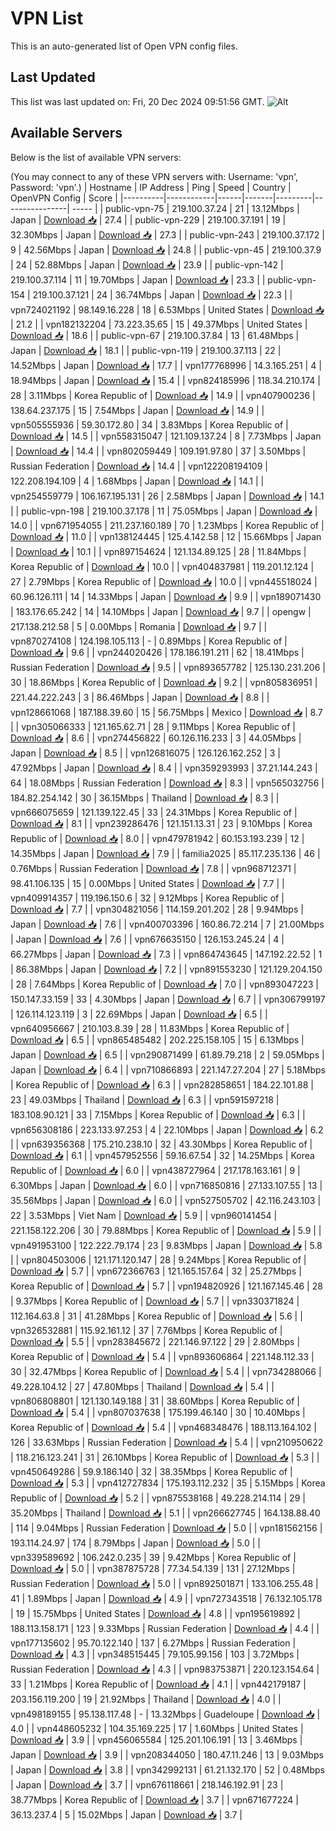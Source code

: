 # VPN List

This is an auto-generated list of Open VPN config files.

## Last Updated

This list was last updated on: Fri, 20 Dec 2024 09:51:56 GMT.
![Alt](https://repobeats.axiom.co/api/embed/186b98318ef1479477931607c1ad7d823f12451f.svg "Repobeats analytics image")

## Available Servers

Below is the list of available VPN servers:

(You may connect to any of these VPN servers with: Username: 'vpn', Password: 'vpn'.)
| Hostname | IP Address | Ping | Speed | Country | OpenVPN Config | Score |
|----------|------------|------|-------|---------|----------------| ----- |
| public-vpn-75 | 219.100.37.24 | 21 | 13.12Mbps | Japan | [Download 📥](./configs/server_0_JP.ovpn) | 27.4 |
| public-vpn-229 | 219.100.37.191 | 19 | 32.30Mbps | Japan | [Download 📥](./configs/server_1_JP.ovpn) | 27.3 |
| public-vpn-243 | 219.100.37.172 | 9 | 42.56Mbps | Japan | [Download 📥](./configs/server_2_JP.ovpn) | 24.8 |
| public-vpn-45 | 219.100.37.9 | 24 | 52.88Mbps | Japan | [Download 📥](./configs/server_3_JP.ovpn) | 23.9 |
| public-vpn-142 | 219.100.37.114 | 11 | 19.70Mbps | Japan | [Download 📥](./configs/server_4_JP.ovpn) | 23.3 |
| public-vpn-154 | 219.100.37.121 | 24 | 36.74Mbps | Japan | [Download 📥](./configs/server_5_JP.ovpn) | 22.3 |
| vpn724021192 | 98.149.16.228 | 18 | 6.53Mbps | United States | [Download 📥](./configs/server_6_US.ovpn) | 21.2 |
| vpn182132204 | 73.223.35.65 | 15 | 49.37Mbps | United States | [Download 📥](./configs/server_7_US.ovpn) | 18.6 |
| public-vpn-67 | 219.100.37.84 | 13 | 61.48Mbps | Japan | [Download 📥](./configs/server_8_JP.ovpn) | 18.1 |
| public-vpn-119 | 219.100.37.113 | 22 | 14.52Mbps | Japan | [Download 📥](./configs/server_9_JP.ovpn) | 17.7 |
| vpn177768996 | 14.3.165.251 | 4 | 18.94Mbps | Japan | [Download 📥](./configs/server_10_JP.ovpn) | 15.4 |
| vpn824185996 | 118.34.210.174 | 28 | 3.11Mbps | Korea Republic of | [Download 📥](./configs/server_11_KR.ovpn) | 14.9 |
| vpn407900236 | 138.64.237.175 | 15 | 7.54Mbps | Japan | [Download 📥](./configs/server_12_JP.ovpn) | 14.9 |
| vpn505555936 | 59.30.172.80 | 34 | 3.83Mbps | Korea Republic of | [Download 📥](./configs/server_13_KR.ovpn) | 14.5 |
| vpn558315047 | 121.109.137.24 | 8 | 7.73Mbps | Japan | [Download 📥](./configs/server_14_JP.ovpn) | 14.4 |
| vpn802059449 | 109.191.97.80 | 37 | 3.50Mbps | Russian Federation | [Download 📥](./configs/server_15_RU.ovpn) | 14.4 |
| vpn122208194109 | 122.208.194.109 | 4 | 1.68Mbps | Japan | [Download 📥](./configs/server_16_JP.ovpn) | 14.1 |
| vpn254559779 | 106.167.195.131 | 26 | 2.58Mbps | Japan | [Download 📥](./configs/server_17_JP.ovpn) | 14.1 |
| public-vpn-198 | 219.100.37.178 | 11 | 75.05Mbps | Japan | [Download 📥](./configs/server_18_JP.ovpn) | 14.0 |
| vpn671954055 | 211.237.160.189 | 70 | 1.23Mbps | Korea Republic of | [Download 📥](./configs/server_19_KR.ovpn) | 11.0 |
| vpn138124445 | 125.4.142.58 | 12 | 15.66Mbps | Japan | [Download 📥](./configs/server_20_JP.ovpn) | 10.1 |
| vpn897154624 | 121.134.89.125 | 28 | 11.84Mbps | Korea Republic of | [Download 📥](./configs/server_21_KR.ovpn) | 10.0 |
| vpn404837981 | 119.201.12.124 | 27 | 2.79Mbps | Korea Republic of | [Download 📥](./configs/server_22_KR.ovpn) | 10.0 |
| vpn445518024 | 60.96.126.111 | 14 | 14.33Mbps | Japan | [Download 📥](./configs/server_23_JP.ovpn) | 9.9 |
| vpn189071430 | 183.176.65.242 | 14 | 14.10Mbps | Japan | [Download 📥](./configs/server_24_JP.ovpn) | 9.7 |
| opengw | 217.138.212.58 | 5 | 0.00Mbps | Romania | [Download 📥](./configs/server_25_RO.ovpn) | 9.7 |
| vpn870274108 | 124.198.105.113 | - | 0.89Mbps | Korea Republic of | [Download 📥](./configs/server_26_KR.ovpn) | 9.6 |
| vpn244020426 | 178.186.191.211 | 62 | 18.41Mbps | Russian Federation | [Download 📥](./configs/server_27_RU.ovpn) | 9.5 |
| vpn893657782 | 125.130.231.206 | 30 | 18.86Mbps | Korea Republic of | [Download 📥](./configs/server_28_KR.ovpn) | 9.2 |
| vpn805836951 | 221.44.222.243 | 3 | 86.46Mbps | Japan | [Download 📥](./configs/server_29_JP.ovpn) | 8.8 |
| vpn128661068 | 187.188.39.60 | 15 | 56.75Mbps | Mexico | [Download 📥](./configs/server_30_MX.ovpn) | 8.7 |
| vpn305066333 | 121.165.62.71 | 28 | 9.11Mbps | Korea Republic of | [Download 📥](./configs/server_31_KR.ovpn) | 8.6 |
| vpn274456822 | 60.126.116.233 | 3 | 44.05Mbps | Japan | [Download 📥](./configs/server_32_JP.ovpn) | 8.5 |
| vpn126816075 | 126.126.162.252 | 3 | 47.92Mbps | Japan | [Download 📥](./configs/server_33_JP.ovpn) | 8.4 |
| vpn359293993 | 37.21.144.243 | 64 | 18.08Mbps | Russian Federation | [Download 📥](./configs/server_34_RU.ovpn) | 8.3 |
| vpn565032756 | 184.82.254.142 | 30 | 36.15Mbps | Thailand | [Download 📥](./configs/server_35_TH.ovpn) | 8.3 |
| vpn666075659 | 121.139.122.45 | 33 | 24.31Mbps | Korea Republic of | [Download 📥](./configs/server_36_KR.ovpn) | 8.1 |
| vpn239286476 | 121.151.13.31 | 23 | 9.10Mbps | Korea Republic of | [Download 📥](./configs/server_37_KR.ovpn) | 8.0 |
| vpn479781942 | 60.153.193.239 | 12 | 14.35Mbps | Japan | [Download 📥](./configs/server_38_JP.ovpn) | 7.9 |
| familia2025 | 85.117.235.136 | 46 | 0.76Mbps | Russian Federation | [Download 📥](./configs/server_39_RU.ovpn) | 7.8 |
| vpn968712371 | 98.41.106.135 | 15 | 0.00Mbps | United States | [Download 📥](./configs/server_40_US.ovpn) | 7.7 |
| vpn409914357 | 119.196.150.6 | 32 | 9.12Mbps | Korea Republic of | [Download 📥](./configs/server_41_KR.ovpn) | 7.7 |
| vpn304821056 | 114.159.201.202 | 28 | 9.94Mbps | Japan | [Download 📥](./configs/server_42_JP.ovpn) | 7.6 |
| vpn400703396 | 160.86.72.214 | 7 | 21.00Mbps | Japan | [Download 📥](./configs/server_43_JP.ovpn) | 7.6 |
| vpn676635150 | 126.153.245.24 | 4 | 66.27Mbps | Japan | [Download 📥](./configs/server_44_JP.ovpn) | 7.3 |
| vpn864743645 | 147.192.22.52 | 1 | 86.38Mbps | Japan | [Download 📥](./configs/server_45_JP.ovpn) | 7.2 |
| vpn891553230 | 121.129.204.150 | 28 | 7.64Mbps | Korea Republic of | [Download 📥](./configs/server_46_KR.ovpn) | 7.0 |
| vpn893047223 | 150.147.33.159 | 33 | 4.30Mbps | Japan | [Download 📥](./configs/server_47_JP.ovpn) | 6.7 |
| vpn306799197 | 126.114.123.119 | 3 | 22.69Mbps | Japan | [Download 📥](./configs/server_48_JP.ovpn) | 6.5 |
| vpn640956667 | 210.103.8.39 | 28 | 11.83Mbps | Korea Republic of | [Download 📥](./configs/server_49_KR.ovpn) | 6.5 |
| vpn865485482 | 202.225.158.105 | 15 | 6.13Mbps | Japan | [Download 📥](./configs/server_50_JP.ovpn) | 6.5 |
| vpn290871499 | 61.89.79.218 | 2 | 59.05Mbps | Japan | [Download 📥](./configs/server_51_JP.ovpn) | 6.4 |
| vpn710866893 | 221.147.27.204 | 27 | 5.18Mbps | Korea Republic of | [Download 📥](./configs/server_52_KR.ovpn) | 6.3 |
| vpn282858651 | 184.22.101.88 | 23 | 49.03Mbps | Thailand | [Download 📥](./configs/server_53_TH.ovpn) | 6.3 |
| vpn591597218 | 183.108.90.121 | 33 | 7.15Mbps | Korea Republic of | [Download 📥](./configs/server_54_KR.ovpn) | 6.3 |
| vpn656308186 | 223.133.97.253 | 4 | 22.10Mbps | Japan | [Download 📥](./configs/server_55_JP.ovpn) | 6.2 |
| vpn639356368 | 175.210.238.10 | 32 | 43.30Mbps | Korea Republic of | [Download 📥](./configs/server_56_KR.ovpn) | 6.1 |
| vpn457952556 | 59.16.67.54 | 32 | 14.25Mbps | Korea Republic of | [Download 📥](./configs/server_57_KR.ovpn) | 6.0 |
| vpn438727964 | 217.178.163.161 | 9 | 6.30Mbps | Japan | [Download 📥](./configs/server_58_JP.ovpn) | 6.0 |
| vpn716850816 | 27.133.107.55 | 13 | 35.56Mbps | Japan | [Download 📥](./configs/server_59_JP.ovpn) | 6.0 |
| vpn527505702 | 42.116.243.103 | 22 | 3.53Mbps | Viet Nam | [Download 📥](./configs/server_60_VN.ovpn) | 5.9 |
| vpn960141454 | 221.158.122.206 | 30 | 79.88Mbps | Korea Republic of | [Download 📥](./configs/server_61_KR.ovpn) | 5.9 |
| vpn491953100 | 122.222.79.174 | 23 | 9.83Mbps | Japan | [Download 📥](./configs/server_62_JP.ovpn) | 5.8 |
| vpn804503006 | 121.171.120.147 | 28 | 9.24Mbps | Korea Republic of | [Download 📥](./configs/server_63_KR.ovpn) | 5.7 |
| vpn672366763 | 121.165.157.64 | 32 | 25.27Mbps | Korea Republic of | [Download 📥](./configs/server_64_KR.ovpn) | 5.7 |
| vpn194820926 | 121.167.145.46 | 28 | 9.37Mbps | Korea Republic of | [Download 📥](./configs/server_65_KR.ovpn) | 5.7 |
| vpn330371824 | 112.164.63.8 | 31 | 41.28Mbps | Korea Republic of | [Download 📥](./configs/server_66_KR.ovpn) | 5.6 |
| vpn326532881 | 115.92.161.12 | 37 | 7.76Mbps | Korea Republic of | [Download 📥](./configs/server_67_KR.ovpn) | 5.5 |
| vpn283845672 | 221.146.97.122 | 29 | 2.80Mbps | Korea Republic of | [Download 📥](./configs/server_68_KR.ovpn) | 5.4 |
| vpn893606864 | 221.148.112.33 | 30 | 32.47Mbps | Korea Republic of | [Download 📥](./configs/server_69_KR.ovpn) | 5.4 |
| vpn734288066 | 49.228.104.12 | 27 | 47.80Mbps | Thailand | [Download 📥](./configs/server_70_TH.ovpn) | 5.4 |
| vpn806808801 | 121.130.149.188 | 31 | 38.60Mbps | Korea Republic of | [Download 📥](./configs/server_71_KR.ovpn) | 5.4 |
| vpn807037638 | 175.199.46.140 | 30 | 10.40Mbps | Korea Republic of | [Download 📥](./configs/server_72_KR.ovpn) | 5.4 |
| vpn468348476 | 188.113.164.102 | 126 | 33.63Mbps | Russian Federation | [Download 📥](./configs/server_73_RU.ovpn) | 5.4 |
| vpn210950622 | 118.216.123.241 | 31 | 26.10Mbps | Korea Republic of | [Download 📥](./configs/server_74_KR.ovpn) | 5.3 |
| vpn450649286 | 59.9.186.140 | 32 | 38.35Mbps | Korea Republic of | [Download 📥](./configs/server_75_KR.ovpn) | 5.3 |
| vpn412727834 | 175.193.112.232 | 35 | 5.15Mbps | Korea Republic of | [Download 📥](./configs/server_76_KR.ovpn) | 5.2 |
| vpn875538168 | 49.228.214.114 | 29 | 35.20Mbps | Thailand | [Download 📥](./configs/server_77_TH.ovpn) | 5.1 |
| vpn266627745 | 164.138.88.40 | 114 | 9.04Mbps | Russian Federation | [Download 📥](./configs/server_78_RU.ovpn) | 5.0 |
| vpn181562156 | 193.114.24.97 | 174 | 8.79Mbps | Japan | [Download 📥](./configs/server_79_JP.ovpn) | 5.0 |
| vpn339589692 | 106.242.0.235 | 39 | 9.42Mbps | Korea Republic of | [Download 📥](./configs/server_80_KR.ovpn) | 5.0 |
| vpn387875728 | 77.34.54.139 | 131 | 27.12Mbps | Russian Federation | [Download 📥](./configs/server_81_RU.ovpn) | 5.0 |
| vpn892501871 | 133.106.255.48 | 41 | 1.89Mbps | Japan | [Download 📥](./configs/server_82_JP.ovpn) | 4.9 |
| vpn727343518 | 76.132.105.178 | 19 | 15.75Mbps | United States | [Download 📥](./configs/server_83_US.ovpn) | 4.8 |
| vpn195619892 | 188.113.158.171 | 123 | 9.33Mbps | Russian Federation | [Download 📥](./configs/server_84_RU.ovpn) | 4.4 |
| vpn177135602 | 95.70.122.140 | 137 | 6.27Mbps | Russian Federation | [Download 📥](./configs/server_85_RU.ovpn) | 4.3 |
| vpn348515445 | 79.105.99.156 | 103 | 3.72Mbps | Russian Federation | [Download 📥](./configs/server_86_RU.ovpn) | 4.3 |
| vpn983753871 | 220.123.154.64 | 33 | 1.21Mbps | Korea Republic of | [Download 📥](./configs/server_87_KR.ovpn) | 4.1 |
| vpn442179187 | 203.156.119.200 | 19 | 21.92Mbps | Thailand | [Download 📥](./configs/server_88_TH.ovpn) | 4.0 |
| vpn498189155 | 95.138.117.48 | - | 13.32Mbps | Guadeloupe | [Download 📥](./configs/server_89_GP.ovpn) | 4.0 |
| vpn448605232 | 104.35.169.225 | 17 | 1.60Mbps | United States | [Download 📥](./configs/server_90_US.ovpn) | 3.9 |
| vpn456065584 | 125.201.106.191 | 13 | 3.46Mbps | Japan | [Download 📥](./configs/server_91_JP.ovpn) | 3.9 |
| vpn208344050 | 180.47.11.246 | 13 | 9.03Mbps | Japan | [Download 📥](./configs/server_92_JP.ovpn) | 3.8 |
| vpn342992131 | 61.21.132.170 | 52 | 0.48Mbps | Japan | [Download 📥](./configs/server_93_JP.ovpn) | 3.7 |
| vpn676118661 | 218.146.192.91 | 23 | 38.77Mbps | Korea Republic of | [Download 📥](./configs/server_94_KR.ovpn) | 3.7 |
| vpn671677224 | 36.13.237.4 | 5 | 15.02Mbps | Japan | [Download 📥](./configs/server_95_JP.ovpn) | 3.7 |
